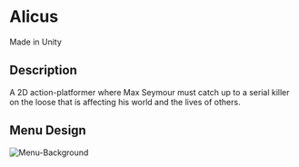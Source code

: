 # Alicus
Made in Unity 

## Description 
A 2D action-platformer where Max Seymour must catch up to a serial killer on the loose
that is affecting his world and the lives of others.

## Menu Design 

![Menu-Background](https://github.com/ReggieSimon/Alicus/assets/70024190/1e27a360-d724-45fe-9d02-f1fd089cd783)
